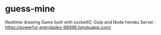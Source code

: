 # guess-mine

Realtime drawing Game built with socketIO, Gulp and Node
heroku Server : https://powerful-everglades-98496.herokuapp.com/
